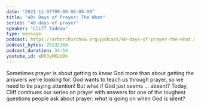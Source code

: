 ```yaml
---
date: "2021-11-07T09:00:00-08:00"
title: "40+ Days of Prayer: The What"
series: "40-days-of-prayer"
speaker: "Cliff Tadema"
type: message
podcast: https://arborchurchnw.org/podcast/40-days-of-prayer-the-what.mp3
podcast_bytes: 25132168
podcast_duration: 34:54
youtube_id: eDK3yHKLm9k
---
```


Sometimes prayer is about getting to know God more than about getting the
answers we're looking for. God wants to teach us through prayer, so we need to
be paying attention! But what if God just seems ... absent? Today, Cliff
continues our series on prayer with answers for one of the toughest questions
people ask about prayer: *what* is going on when God is silent?
